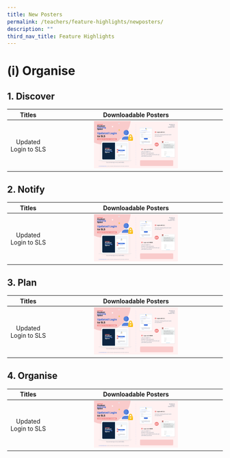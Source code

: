 ```yaml
---
title: New Posters
permalink: /teachers/feature-highlights/newposters/
description: ""
third_nav_title: Feature Highlights
---
```

<h1 class="page-title">(i) Organise</h1>

<h2>1. Discover </h2>
<table class="sug-datatable basic">
  <thead>
    <tr>
      <th style="text-align: center; vertical-align: middle;">Titles</th>
      <th style="text-align: center; vertical-align: middle;">Downloadable Posters</th>
    </tr>
  </thead>
  <tbody>
    <tr>
      <td style="text-align: center; vertical-align: middle;">      
        
 <p>Updated Login to SLS</p>
      </td>
      <td style="text-align: center; vertical-align: middle;">
				<a target="_blank" href="https://youtu.be/nGgkZE5CpXQ?list=PLQxzGTcC-xNUWDHiwCmHgBGMSnuKtoEiT"> <img width="50%" src="/images/Media/6Posters/(1%20of%202)%20Student%20MIMS.png"></a>
      </td>
    </tr>
  </tbody>
</table>
<h2>2. Notify </h2>
<table class="sug-datatable basic">
  <thead>
    <tr>
      <th style="text-align: center; vertical-align: middle;">Titles</th>
      <th style="text-align: center; vertical-align: middle;">Downloadable Posters</th>
    </tr>
  </thead>
  <tbody>
    <tr>
      <td style="text-align: center; vertical-align: middle;">      
        
 <p>Updated Login to SLS</p>
      </td>
      <td style="text-align: center; vertical-align: middle;">
				<a target="_blank" href="https://youtu.be/nGgkZE5CpXQ?list=PLQxzGTcC-xNUWDHiwCmHgBGMSnuKtoEiT"> <img width="50%" src="/images/Media/6Posters/(1%20of%202)%20Student%20MIMS.png"></a>
      </td>
    </tr>
  </tbody>
</table>


<h2>3. Plan </h2>
<table class="sug-datatable basic">
  <thead>
    <tr>
      <th style="text-align: center; vertical-align: middle;">Titles</th>
      <th style="text-align: center; vertical-align: middle;">Downloadable Posters</th>
    </tr>
  </thead>
  <tbody>
    <tr>
      <td style="text-align: center; vertical-align: middle;">      
        
 <p>Updated Login to SLS</p>
      </td>
      <td style="text-align: center; vertical-align: middle;">
				<a target="_blank" href="https://youtu.be/nGgkZE5CpXQ?list=PLQxzGTcC-xNUWDHiwCmHgBGMSnuKtoEiT"> <img width="50%" src="/images/Media/6Posters/(1%20of%202)%20Student%20MIMS.png"></a>
      </td>
    </tr>
  </tbody>
</table>

<h2>4. Organise </h2>
<table class="sug-datatable basic">
  <thead>
    <tr>
      <th style="text-align: center; vertical-align: middle;">Titles</th>
      <th style="text-align: center; vertical-align: middle;">Downloadable Posters</th>
    </tr>
  </thead>
  <tbody>
    <tr>
      <td style="text-align: center; vertical-align: middle;">      
        
 <p>Updated Login to SLS</p>
      </td>
      <td style="text-align: center; vertical-align: middle;">
				<a target="_blank" href="https://youtu.be/nGgkZE5CpXQ?list=PLQxzGTcC-xNUWDHiwCmHgBGMSnuKtoEiT"> <img width="50%" src="/images/Media/6Posters/(1%20of%202)%20Student%20MIMS.png"></a>
      </td>
    </tr>
  </tbody>
</table>
